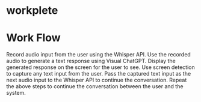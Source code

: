 # workplete
# Work Flow
Record audio input from the user using the Whisper API.
Use the recorded audio to generate a text response using Visual ChatGPT.
Display the generated response on the screen for the user to see.
Use screen detection to capture any text input from the user.
Pass the captured text input as the next audio input to the Whisper API to continue the conversation.
Repeat the above steps to continue the conversation between the user and the system.
